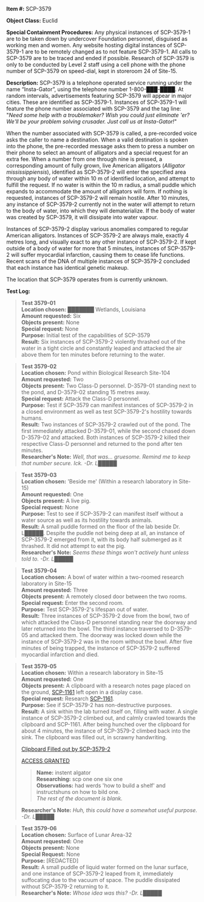 **Item #:** SCP-3579

**Object Class:** Euclid

**Special Containment Procedures:** Any physical instances of SCP-3579-1 are to be taken down by undercover Foundation personnel, disguised as working men and women. Any website hosting digital instances of SCP-3579-1 are to be remotely changed as to not feature SCP-3579-1. All calls to SCP-3579 are to be traced and ended if possible. Research of SCP-3579 is only to be conducted by Level 2 staff using a cell phone with the phone number of SCP-3579 on speed-dial, kept in storeroom 24 of Site-15.

**Description:** SCP-3579 is a telephone operated service running under the name “Insta-Gator”, using the telephone number 1-800-███-████. At random intervals, advertisements featuring SCP-3579 will appear in major cities. These are identified as SCP-3579-1. Instances of SCP-3579-1 will feature the phone number associated with SCP-3579 and the tag line: "_Need some help with a troublemaker? Wish you could just eliminate 'er? We'll be your problem solving crusader. Just call us at Insta-Gator!_"

When the number associated with SCP-3579 is called, a pre-recorded voice asks the caller to name a destination. When a valid destination is spoken into the phone, the pre-recorded message asks them to press a number on their phone to select an amount of alligators and a special request for an extra fee. When a number from one through nine is pressed, a corresponding amount of fully grown, live American alligators (_Alligator mississippiensis_), identified as SCP-3579-2 will enter the specified area through any body of water within 10 m of identified location, and attempt to fulfill the request. If no water is within the 10 m radius, a small puddle which expands to accommodate the amount of alligators will form. If nothing is requested, instances of SCP-3579-2 will remain hostile. After 10 minutes, any instance of SCP-3579-2 currently not in the water will attempt to return to the body of water, into which they will dematerialize. If the body of water was created by SCP-3579, it will dissipate into water vapour.

Instances of SCP-3579-2 display various anomalies compared to regular American alligators. Instances of SCP-3579-2 are always male, exactly 4 metres long, and visually exact to any other instance of SCP-3579-2. If kept outside of a body of water for more that 5 minutes, instances of SCP-3579-2 will suffer myocardial infarction, causing them to cease life functions. Recent scans of the DNA of multiple instances of SCP-3579-2 concluded that each instance has identical genetic makeup.

The location that SCP-3579 operates from is currently unknown.

**Test Log:**

> **Test 3579-01**  
> **Location chosen:** ███████ Wetlands, Louisiana  
> **Amount requested:** Six  
> **Objects present:** None  
> **Special request:** None  
> **Purpose:** Initial test of the capabilities of SCP-3579  
> **Result:** Six instances of SCP-3579-2 violently thrashed out of the water in a tight circle and constantly leaped and attacked the air above them for ten minutes before returning to the water.

> **Test 3579-02**  
> **Location chosen:** Pond within Biological Research Site-104  
> **Amount requested:** Two  
> **Objects present:** Two Class-D personnel. D-3579-01 standing next to the pond, and D-3579-02 standing 15 metres away.  
> **Special request:** Attack the Class-D personnel.  
> **Purpose:** Test if SCP-3579 can manifest instances of SCP-3579-2 in a closed environment as well as test SCP-3579-2's hostility towards humans.  
> **Result:** Two instances of SCP-3579-2 crawled out of the pond. The first immediately attacked D-3579-01, while the second chased down D-3579-02 and attacked. Both instances of SCP-3579-2 killed their respective Class-D personnel and returned to the pond after ten minutes.  
> **Researcher's Note:** _Well, that was… gruesome. Remind me to keep that number secure. Ick. -Dr. L█████_

> **Test 3579-03**  
> **Location chosen:** 'Beside me' (Within a research laboratory in Site-15)  
> **Amount requested:** One  
> **Objects present:** A live pig.  
> **Special request:** None  
> **Purpose:** Test to see if SCP-3579-2 can manifest itself without a water source as well as its hostility towards animals.  
> **Result:** A small puddle formed on the floor of the lab beside Dr. L█████. Despite the puddle not being deep at all, an instance of SCP-3579-2 emerged from it, with its body half submerged as it thrashed. It did not attempt to eat the pig.  
> **Researcher's Note:** _Seems these things won't actively hunt unless told to. -Dr. L█████_

> **Test 3579-04**  
> **Location chosen:** A bowl of water within a two-roomed research laboratory in Site-15  
> **Amount requested:** Three  
> **Objects present:** A remotely closed door between the two rooms.  
> **Special request:** Enter the second room.  
> **Purpose:** Test SCP-3579-2's lifespan out of water.  
> **Result:** Three instances of SCP-3579-2 dove from the bowl, two of which attacked the Class-D personnel standing near the doorway and later returned into the bowl. The third instance traversed to D-3579-05 and attacked them. The doorway was locked down while the instance of SCP-3579-2 was in the room without the bowl. After five minutes of being trapped, the instance of SCP-3579-2 suffered myocardial infarction and died.

> **Test 3579-05**  
> **Location chosen:** Within a research laboratory in Site-15  
> **Amount requested:** One  
> **Objects present:** A clipboard with a research notes page placed on the ground, [SCP-1161](/scp-1161) left open in a display case.  
> **Special request:** Research [SCP-1161](/scp-1161).  
> **Purpose:** See if SCP-3579-2 has non-destructive purposes.  
> **Result:** A sink within the lab turned itself on, filling with water. A single instance of SCP-3579-2 climbed out, and calmly crawled towards the clipboard and SCP-1161. After being hunched over the clipboard for about 4 minutes, the instance of SCP-3579-2 climbed back into the sink. The clipboard was filled out, in scrawny handwriting.
> 
> [Clipboard Filled out by SCP-3579-2](javascript:;)
> 
> [ACCESS GRANTED](javascript:;)
> 
> > **Name:** instent algator  
> > **Researching:** scp one one six one  
> > **Observations:** had werds 'how to build a shelf' and instructshuns on how to bild one.  
> > _The rest of the document is blank._
> 
>   
> **Researcher's Note:** _Huh, this could have a somewhat useful purpose. -Dr. L█████_

> **Test 3579-06**  
> **Location chosen:** Surface of Lunar Area-32  
> **Amount requested:** One  
> **Objects present:** None  
> **Special Request:** None  
> **Purpose:** \[REDACTED\]  
> **Result:** A small puddle of liquid water formed on the lunar surface, and one instance of SCP-3579-2 leaped from it, immediately suffocating due to the vacuum of space. The puddle dissipated without SCP-3579-2 returning to it.  
> **Researcher's Note:** _Whose idea was this? -Dr. L█████_